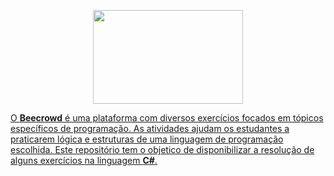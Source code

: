 <p align="center">
<a href="https://www.beecrowd.com.br">
<img  width="240"  height="150"  src="https://resources.beecrowd.com.br/judge/img/5.0/logo-beecrowd.png?1635097036">
</p>


O **Beecrowd** é uma plataforma com diversos exercícios focados em tópicos específicos de programação. As atividades ajudam os estudantes a praticarem lógica e estruturas de uma linguagem de programação escolhida.
Este repositório tem o objetico de disponibilizar a resolução de alguns exercícios na linguagem **C#**.

